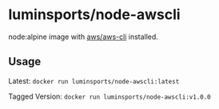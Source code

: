 # luminsports/node-awscli

node:alpine image with [aws/aws-cli](https://github.com/aws/aws-cli) installed.

## Usage

Latest:
`docker run luminsports/node-awscli:latest`

Tagged Version:
`docker run luminsports/node-awscli:v1.0.0`
